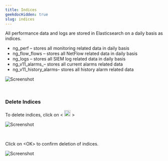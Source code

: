 ```yaml
---
title: Indices
geekdocHidden: true
slug: indices
---
```


All performance data and logs are stored in Elasticsearch on a daily basis as indices.
* ng_perf – stores all monitoring related data in daily basis
* ng_flow_flows – stores all NetFlow related data in daily basis
* ng_logs – stores all SIEM log related data in daily basis
* ng_v11_alarms_– stores all current alarms related data
* ng_v11_history_alarms– stores all history alarm related data

![Screenshot](/cloud_vista/sysadmin/images/indices1.png)

&nbsp;

### Delete Indices
To delete indices, click on < <img src="/cloud_vista/sysadmin/images/deleteicon.png" width="20px"> >

![Screenshot](/cloud_vista/sysadmin/images/indices2.png)

&nbsp;

Click on \<OK> to confirm deletion of indices.

![Screenshot](/cloud_vista/sysadmin/images/indices3.png)

